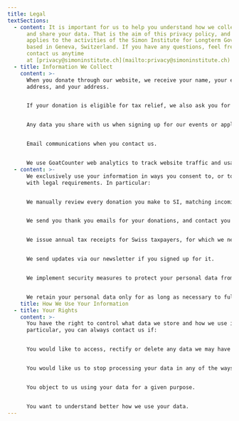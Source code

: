 ```yaml
---
title: Legal
textSections:
  - content: It is important for us to help you understand how we collect, process,
      and share your data. That is the aim of this privacy policy, and it
      applies to the activities of the Simon Institute for Longterm Governance,
      based in Geneva, Switzerland. If you have any questions, feel free to
      contact us anytime
      at [privacy@simoninstitute.ch](mailto:privacy@simoninstitute.ch)
  - title: Information We Collect
    content: >-
      When you donate through our website, we receive your name, your email
      address, and your address.


      If your donation is eligible for tax relief, we also ask you for your physical address, which is required by law to issue tax receipts in Switzerland.


      Any data you share with us when signing up for our events or applying to open positions.


      Email communications when you contact us.


      We use GoatCounter web analytics to track website traffic and usage anonymously.
  - content: >-
      We exclusively use your information in ways you consent to, or to comply
      with legal requirements. In particular:


      We manually review every donation you make to SI, matching incoming payments on our accounts with donor records on our system.


      We send you thank you emails for your donations, and contact you via email if something is unclear.


      We issue annual tax receipts for Swiss taxpayers, for which we need your physical address.


      We send updates via our newsletter if you signed up for it.


      We implement security measures to protect your personal data from unauthorized access, alteration, disclosure, or destruction. These measures include technical and organizational steps to maintain the security of your information.


      We retain your personal data only for as long as necessary to fulfill the purposes for which it was collected, or as required by law. For donations, data is kept for the duration required by Swiss tax law, after which it is securely disposed of.
    title: How We Use Your Information
  - title: Your Rights
    content: >-
      You have the right to control what data we store and how we use it. In
      particular, you can always contact us if:


      You would like to access, rectify or delete any data we may have about you.


      You would like us to stop processing your data in any of the ways described in this policy.


      You object to us using your data for a given purpose.


      You want to understand better how we use your data.
---
```

